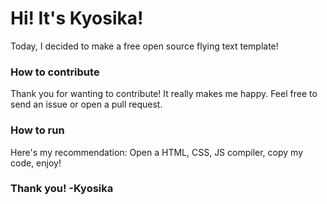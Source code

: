 # Hi! It's Kyosika!

Today, I decided to make a free open source flying text template!

### How to contribute
Thank you for wanting to contribute! It really makes me happy. Feel free to send an issue or open a pull request.


### How to run
Here's my recommendation: Open a HTML, CSS, JS compiler, copy my code, enjoy!

### Thank you! -Kyosika
